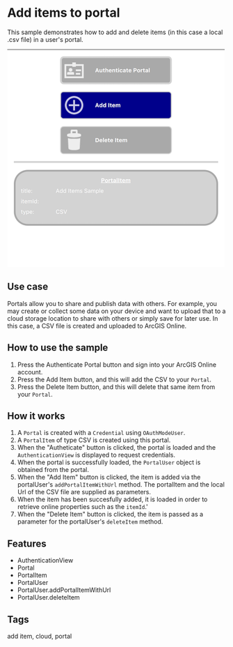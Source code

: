 # Add items to portal

This sample demonstrates how to add and delete items (in this case a local .csv file) in a user's portal.

![](screenshot.png)

## Use case

Portals allow you to share and publish data with others. For example, you may create or collect some data on your device and want to upload that to a cloud storage location to share with others or simply save for later use. In this case, a CSV file is created and uploaded to ArcGIS Online.

## How to use the sample

1. Press the Authenticate Portal button and sign into your ArcGIS Online account.
2. Press the Add Item button, and this will add the CSV to your `Portal`.
3. Press the Delete Item button, and this will delete that same item from your `Portal`.

## How it works
1. A `Portal` is created with a `Credential` using `OAuthModeUser`.
2. A `PortalItem` of type CSV is created using this portal.
3. When the "Autheticate" button is clicked, the portal is loaded and the `AuthenticationView` is displayed to request credentials.
4. When the portal is successfully loaded, the `PortalUser` object is obtained from the portal.
5. When the "Add Item" button is clicked, the item is added via the portalUser's `addPortalItemWithUrl` method. The portalItem and the local Url of the CSV file are supplied as parameters.
6. When the item has been succesfully added, it is loaded in order to retrieve online properties such as the `itemId`.'
7. When the "Delete Item" button is clicked, the item is passed as a parameter for the portalUser's `deleteItem` method. 

## Features
* AuthenticationView
* Portal
* PortalItem
* PortalUser
* PortalUser.addPortalItemWithUrl
* PortalUser.deleteItem

## Tags

add item, cloud, portal
